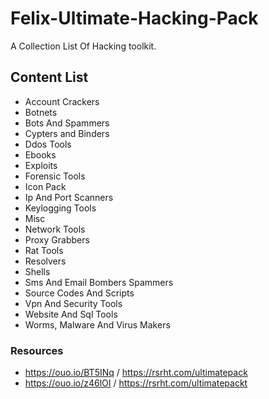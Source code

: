 # Felix-Ultimate-Hacking-Pack
A Collection List Of Hacking toolkit.

## Content List

* Account Crackers
* Botnets
* Bots And Spammers
* Cypters and Binders
* Ddos Tools
* Ebooks
* Exploits
* Forensic Tools
* Icon Pack
* Ip And Port Scanners
* Keylogging Tools
* Misc
* Network Tools
* Proxy Grabbers
* Rat Tools
* Resolvers
* Shells
* Sms And Email Bombers Spammers
* Source Codes And Scripts
* Vpn And Security Tools
* Website And Sql Tools
* Worms, Malware And Virus Makers

### Resources
* https://ouo.io/BT5INq / https://rsrht.com/ultimatepack 
* https://ouo.io/z46lOI / https://rsrht.com/ultimatepackt 

